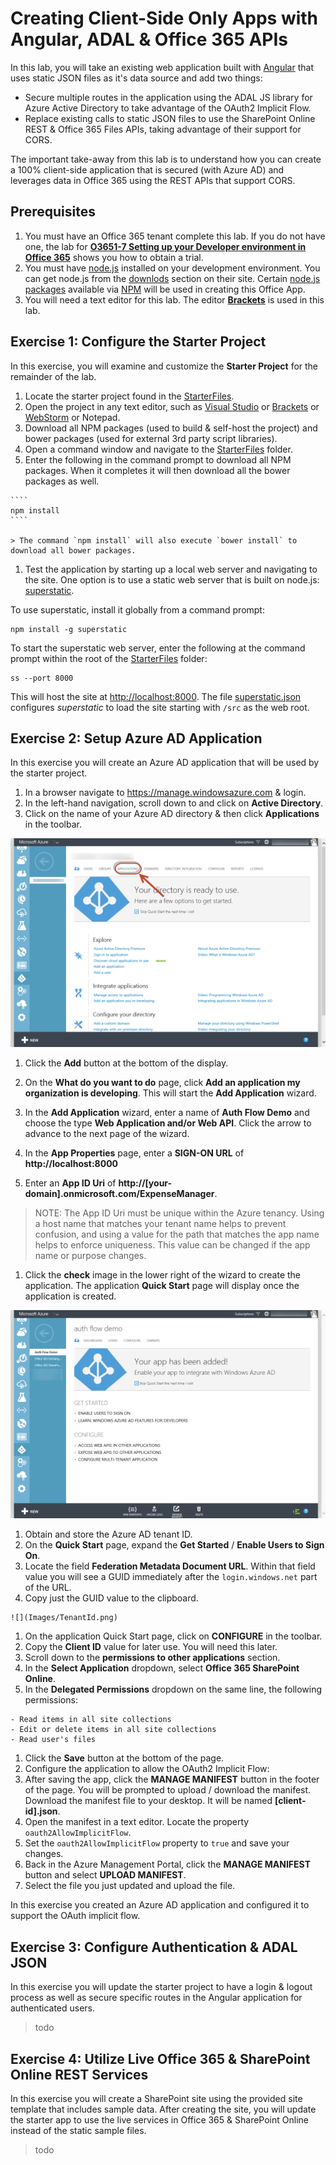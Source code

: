 # Creating Client-Side Only Apps with Angular, ADAL & Office 365 APIs
In this lab, you will take an existing web application built with [Angular](http://www.angularjs.org) that uses static JSON files as it's data source and add two things:

- Secure multiple routes in the application using the ADAL JS library for Azure Active Directory to take advantage of the OAuth2 Implicit Flow.
- Replace existing calls to static JSON files to use the SharePoint Online REST & Office 365 Files APIs, taking advantage of their support for CORS.

The important take-away from this lab is to understand how you can create a 100% client-side application that is secured (with Azure AD) and leverages data in Office 365 using the REST APIs that support CORS.

## Prerequisites
1. You must have an Office 365 tenant complete this lab. If you do not have one, the lab for **[O3651-7 Setting up your Developer environment in Office 365](https://github.com/OfficeDev/TrainingContent/blob/master/O3651/O3651-5%20Getting%20started%20with%20Office%20365%20APIs/Lab.md)** shows you how to obtain a trial.
1. You must have [node.js](http://nodejs.org/) installed on your development environment. You can get node.js from the [downlods](http://nodejs.org/download/) section on their site. Certain [node.js packages](https://www.npmjs.org) available via [NPM](htttps://www.npmjs.org) will be used in creating this Office App.
1. You will need a text editor for this lab. The editor **[Brackets](http://www.brackets.io)** is used in this lab.

## Exercise 1: Configure the Starter Project
In this exercise, you will examine and customize the **Starter Project** for the remainder of the lab.

1. Locate the starter project found in the [StarterFiles](StarterFiles).
1. Open the project in any text editor, such as [Visual Studio](https://www.visualstudio.com/) or [Brackets](http://www.brackets.io) or [WebStorm](https://www.jetbrains.com/webstorm/) or Notepad.
1. Download all NPM packages (used to build & self-host the project) and bower packages (used for external 3rd party script libraries).
  1. Open a command window and navigate to the [StarterFiles](StarterFiles) folder.
  1. Enter the following in the command prompt to download all NPM packages. When it completes it will then download all the bower packages as well.

    ````
    npm install
    ````

    > The command `npm install` will also execute `bower install` to download all bower packages.

1. Test the application by starting up a local web server and navigating to the site. One option is to use a static web server that is built on node.js: [superstatic](https://www.npmjs.org/packages/superstatic).

  To use superstatic, install it globally from a command prompt:

  ````
  npm install -g superstatic
  ````

  To start the superstatic web server, enter the following at the command prompt within the root of the [StarterFiles](StarterFiles) folder:

  ````
  ss --port 8000
  ````

  This will host the site at [http://localhost:8000](http://localhost:8000). The file [superstatic.json](StarterFiles/superstatic.json) configures *superstatic* to load the site starting with `/src` as the web root.

## Exercise 2: Setup Azure AD Application
In this exercise you will create an Azure AD application that will be used by the starter project.

1. In a browser navigate to https://manage.windowsazure.com & login.
1. In the left-hand navigation, scroll down to and click on **Active Directory**.
1. Click on the name of your Azure AD directory & then click **Applications** in the toolbar. 

  ![](Images/AzureAdApp01.png)

1. Click the **Add** button at the bottom of the display.
1. On the **What do you want to do** page, click **Add an application my organization is developing**. This will start the **Add Application** wizard.
1. In the **Add Application** wizard, enter a name of **Auth Flow Demo** and choose the type **Web Application and/or Web API**. Click the arrow to advance to the next page of the wizard.
1. In the **App Properties** page, enter a **SIGN-ON URL** of **http://localhost:8000**

1. Enter an **App ID Uri** of **http://[your-domain].onmicrosoft.com/ExpenseManager**.
  > NOTE: The App ID Uri must be unique within the Azure tenancy. Using a host name that matches your tenant name helps to prevent confusion, and using a value for the path that matches the app name helps to enforce uniqueness. This value can be changed if the app name or purpose changes.
1. Click the **check** image in the lower right of the wizard to create the application. The application **Quick Start** page will display once the application is created.

  ![](Images/AzureAdApp02.png)

1. Obtain and store the Azure AD tenant ID.
  1. On the **Quick Start** page, expand the **Get Started** / **Enable Users to Sign On**. 
  1. Locate the field **Federation Metadata Document URL**. Within that field value you will see a GUID immediately after the `login.windows.net` part of the URL. 
  1. Copy just the GUID value to the clipboard.

    ![](Images/TenantId.png)

1. On the application Quick Start page, click on **CONFIGURE** in the toolbar.
1. Copy the **Client ID** value for later use. You will need this later.
1. Scroll down to the **permissions to other applications** section. 
  1. In the **Select Application** dropdown, select **Office 365 SharePoint Online**. 
  1. In the **Delegated Permissions** dropdown on the same line, the following permissions:
  
    - Read items in all site collections
    - Edit or delete items in all site collections
    - Read user's files

1. Click the **Save** button at the bottom of the page.
1. Configure the application to allow the OAuth2 Implicit Flow:
  1. After saving the app, click the **MANAGE MANIFEST** button in the footer of the page. You will be prompted to upload / download the manifest. Download the manifest file to your desktop. It will be named **[client-id].json**.
  1. Open the manifest in a text editor. Locate the property `oauth2AllowImplicitFlow`.
  1. Set the `oauth2AllowImplicitFlow` property to `true` and save your changes.
  1. Back in the Azure Management Portal, click the **MANAGE MANIFEST** button and select **UPLOAD MANIFEST**.
  1. Select the file you just updated and upload the file.

In this exercise you created an Azure AD application and configured it to support the OAuth implicit flow.

## Exercise 3: Configure Authentication & ADAL JSON
In this exercise you will update the starter project to have a login & logout process as well as secure specific routes in the Angular application for authenticated users.

> todo

## Exercise 4: Utilize Live Office 365 & SharePoint Online REST Services
In this exercise you will create a SharePoint site using the provided site template that includes sample data. After creating the site, you will update the starter app to use the live services in Office 365 & SharePoint Online instead of the static sample files.

> todo
